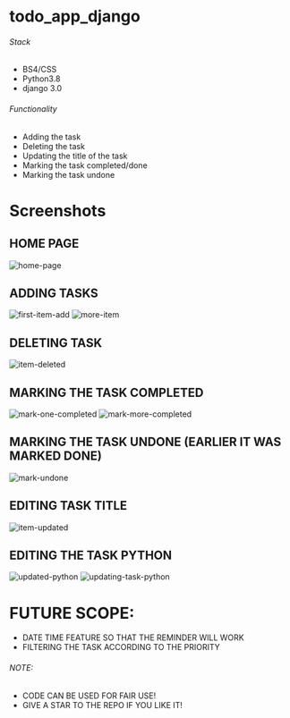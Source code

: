# todo_app_django
###### Stack
- BS4/CSS
- Python3.8
- django 3.0

###### Functionality
- Adding the task
- Deleting the task
- Updating the title of the task
- Marking the task completed/done
- Marking the task undone

# Screenshots

## HOME PAGE
![home-page](https://user-images.githubusercontent.com/11313549/90964528-015e0400-e4df-11ea-8e0a-34ba2ee973ea.JPG)

## ADDING TASKS
![first-item-add](https://user-images.githubusercontent.com/11313549/90964527-00c56d80-e4df-11ea-93ca-4e854dc6c4d0.JPG)
![more-item](https://user-images.githubusercontent.com/11313549/90964524-ff944080-e4de-11ea-894c-f1f9deeefa00.JPG)

## DELETING TASK
![item-deleted](https://user-images.githubusercontent.com/11313549/90964529-01f69a80-e4df-11ea-8c7f-021a44e63fc3.JPG)

## MARKING THE TASK COMPLETED
![mark-one-completed](https://user-images.githubusercontent.com/11313549/90964532-03c05e00-e4df-11ea-8c20-4a1424753e49.JPG)
![mark-more-completed](https://user-images.githubusercontent.com/11313549/90964531-0327c780-e4df-11ea-9fed-3ca121c8b8bb.JPG)

## MARKING THE TASK UNDONE (EARLIER IT WAS MARKED DONE)
![mark-undone](https://user-images.githubusercontent.com/11313549/90964523-fdca7d00-e4de-11ea-9eb2-5fd86842fbb5.JPG)

## EDITING TASK TITLE
![item-updated](https://user-images.githubusercontent.com/11313549/90964530-028f3100-e4df-11ea-834b-1acdd2f0cee3.JPG)

## EDITING THE TASK PYTHON
![updated-python](https://user-images.githubusercontent.com/11313549/90964525-002cd700-e4df-11ea-852d-a1fc009cf6c7.JPG)
![updating-task-python](https://user-images.githubusercontent.com/11313549/90964526-00c56d80-e4df-11ea-8b82-615c25e35873.JPG)

# FUTURE SCOPE:
- DATE TIME FEATURE SO THAT THE REMINDER WILL WORK
- FILTERING THE TASK ACCORDING TO THE PRIORITY

###### NOTE:
- CODE CAN BE USED FOR FAIR USE!
- GIVE A STAR TO THE REPO IF YOU LIKE IT!
